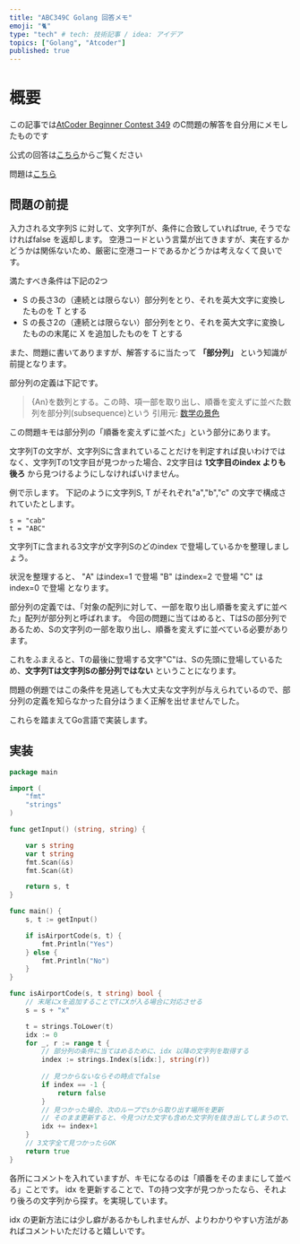```yaml
---
title: "ABC349C Golang 回答メモ"
emoji: "🐈"
type: "tech" # tech: 技術記事 / idea: アイデア
topics: ["Golang", "Atcoder"]
published: true
---
```


# 概要
この記事では[AtCoder Beginner Contest 349](https://atcoder.jp/contests/abc349) のC問題の解答を自分用にメモしたものです

公式の回答は[こちら](https://www.youtube.com/watch?v=4H4IL1_M7ao&t=3s)からご覧ください

問題は[こちら](https://atcoder.jp/contests/abc349/tasks/abc349_c)

## 問題の前提

入力される文字列S に対して、文字列Tが、条件に合致していればtrue, そうでなければfalse を返却します。
空港コードという言葉が出てきますが、実在するかどうかは関係ないため、厳密に空港コードであるかどうかは考えなくて良いです。

満たすべき条件は下記の2つ
- S の長さ3の（連続とは限らない）部分列をとり、それを英大文字に変換したものを T とする
- S の長さ2の（連続とは限らない）部分列をとり、それを英大文字に変換したものの末尾に X を追加したものを T とする

また、問題に書いてありますが、解答するに当たって **「部分列」** という知識が前提となります。

部分列の定義は下記です。
> {An}を数列とする。この時、項一部を取り出し、順番を変えずに並べた数列を部分列(subsequence)という
 引用元: [数学の景色](https://mathlandscape.com/subsequence/)

この問題キモは部分列の「順番を変えずに並べた」という部分にあります。

文字列Tの文字が、文字列Sに含まれていることだけを判定すれば良いわけではなく、文字列Tの1文字目が見つかった場合、2文字目は **1文字目のindex よりも後ろ** から見つけるようにしなければいけません。

例で示します。
下記のように文字列S, T がそれぞれ"a","b","c" の文字で構成されていたとします。
```
s = "cab"
t = "ABC"
```
文字列Tに含まれる3文字が文字列Sのどのindex で登場しているかを整理しましょう。 

状況を整理すると、
"A" はindex=1 で登場 
"B" はindex=2 で登場 
"C" はindex=0 で登場 
となります。

部分列の定義では、「対象の配列に対して、一部を取り出し順番を変えずに並べた」配列が部分列と呼ばれます。
今回の問題に当てはめると、TはSの部分列であるため、Sの文字列の一部を取り出し、順番を変えずに並べている必要があります。

これをふまえると、Tの最後に登場する文字"C"は、Sの先頭に登場しているため、**文字列Tは文字列Sの部分列ではない** ということになります。




問題の例題ではこの条件を見逃しても大丈夫な文字列が与えられているので、部分列の定義を知らなかった自分はうまく正解を出せませんでした。

これらを踏まえてGo言語で実装します。

## 実装

```go
package main

import (
	"fmt"
	"strings"
)

func getInput() (string, string) {

	var s string
	var t string
	fmt.Scan(&s)
	fmt.Scan(&t)

	return s, t
}

func main() {
	s, t := getInput()

	if isAirportCode(s, t) {
		fmt.Println("Yes")
	} else {
		fmt.Println("No")
	}
}

func isAirportCode(s, t string) bool {
	// 末尾にxを追加することでTにXが入る場合に対応させる
	s = s + "x"

	t = strings.ToLower(t)
	idx := 0
	for _, r := range t {
		// 部分列の条件に当てはめるために、idx 以降の文字列を取得する
		index := strings.Index(s[idx:], string(r))
		
		// 見つからないならその時点でfalse 
		if index == -1 {
			return false
		}
		// 見つかった場合、次のループでsから取り出す場所を更新
		// そのまま更新すると、今見つけた文字も含めた文字列を抜き出してしまうので、+1する
        idx += index+1
	}
	// 3文字全て見つかったらOK
	return true
}


```

各所にコメントを入れていますが、キモになるのは「順番をそのままにして並べる」ことです。
idx を更新することで、Tの持つ文字が見つかったなら、それより後ろの文字列から探す。を実現しています。

idx の更新方法には少し癖があるかもしれませんが、よりわかりやすい方法があればコメントいただけると嬉しいです。
